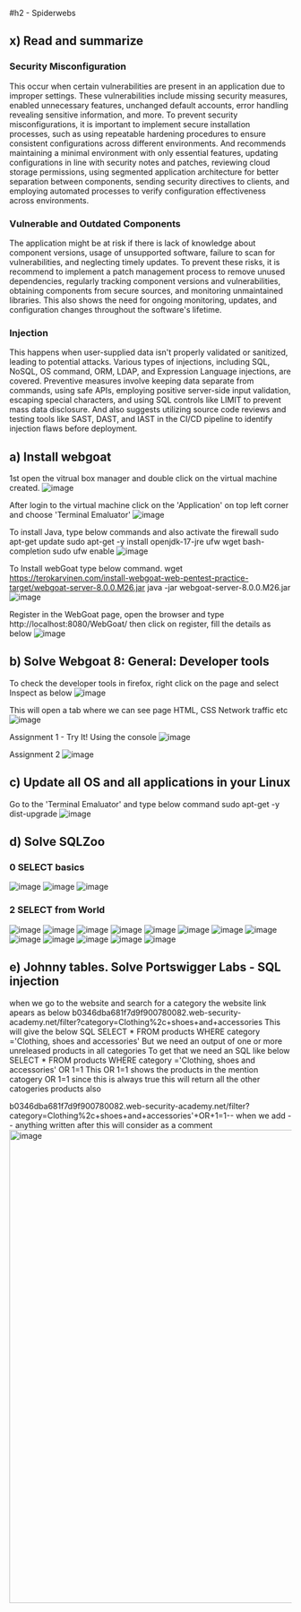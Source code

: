 #h2 - Spiderwebs

## x) Read and summarize

### Security Misconfiguration
This occur when certain vulnerabilities are present in an application due to improper settings. These vulnerabilities include missing security measures, enabled unnecessary features, unchanged default accounts, error handling revealing sensitive information, and more.
To prevent security misconfigurations, it is important to implement secure installation processes, such as using repeatable hardening procedures to ensure consistent configurations across different environments. And recommends maintaining a minimal environment with only essential features, updating configurations in line with security notes and patches, reviewing cloud storage permissions, using segmented application architecture for better separation between components, sending security directives to clients, and employing automated processes to verify configuration effectiveness across environments.

### Vulnerable and Outdated Components
The application might be at risk if there is lack of knowledge about component versions, usage of unsupported software, failure to scan for vulnerabilities, and neglecting timely updates. 
To prevent these risks, it is recommend to implement a patch management process to remove unused dependencies, regularly tracking component versions and vulnerabilities, obtaining components from secure sources, and monitoring unmaintained libraries. This also shows the need for ongoing monitoring, updates, and configuration changes throughout the software's lifetime.

### Injection
This happens when user-supplied data isn't properly validated or sanitized, leading to potential attacks. Various types of injections, including SQL, NoSQL, OS command, ORM, LDAP, and Expression Language injections, are covered. 
Preventive measures involve keeping data separate from commands, using safe APIs, employing positive server-side input validation, escaping special characters, and using SQL controls like LIMIT to prevent mass data disclosure. And also suggests utilizing source code reviews and testing tools like SAST, DAST, and IAST in the CI/CD pipeline to identify injection flaws before deployment.

## a) Install webgoat

1st open the vitrual box manager and double click on the virtual machine created.
![image](https://github.com/QwQw-1122/Information-Security-course/assets/142783507/cee5f312-1867-40e2-b9a3-c68aa4d55b35)

After login to the virtual machine click on the 'Application' on top left corner and choose 'Terminal Emaluator'
![image](https://github.com/QwQw-1122/Information-Security-course/assets/142783507/8618e6f3-244e-4b6e-8239-695b4aae9633)

To install Java, type below commands and also activate the firewall
sudo apt-get update
sudo apt-get -y install openjdk-17-jre ufw wget bash-completion
sudo ufw enable
![image](https://github.com/QwQw-1122/Information-Security-course/assets/142783507/df79c08e-6603-42dc-8fea-19324ff208dc)

To Install webGoat type below command.
wget https://terokarvinen.com/install-webgoat-web-pentest-practice-target/webgoat-server-8.0.0.M26.jar
java -jar webgoat-server-8.0.0.M26.jar
![image](https://github.com/QwQw-1122/Information-Security-course/assets/142783507/66f01025-0cf2-4ef7-aca7-b6ec3d62dd2c)

Register in the WebGoat page, open the browser and type http://localhost:8080/WebGoat/
then click on register, fill the details as below
![image](https://github.com/QwQw-1122/Information-Security-course/assets/142783507/66b6afb4-416d-4aa9-92d4-beeb3307290e)

## b) Solve Webgoat 8: General: Developer tools

To check the developer tools in firefox, right click on the page and select Inspect as below
![image](https://github.com/QwQw-1122/Information-Security-course/assets/142783507/5535079c-b8ca-49d0-8bad-023335114b82)

This will open a tab where we can see page HTML, CSS Network traffic etc
![image](https://github.com/QwQw-1122/Information-Security-course/assets/142783507/7622dba2-35c8-433a-9302-c6d05fc6ae31)

Assignment 1 - Try It! Using the console
![image](https://github.com/QwQw-1122/Information-Security-course/assets/142783507/1746327d-ecd0-407a-b5c7-29103ca728ac)

Assignment 2
![image](https://github.com/QwQw-1122/Information-Security-course/assets/142783507/83f37c98-9d8e-4329-8aad-68168a4dc637)

## c) Update all OS and all applications in your Linux

Go to the 'Terminal Emaluator' and type below command
sudo apt-get -y dist-upgrade
![image](https://github.com/QwQw-1122/Information-Security-course/assets/142783507/f2dac48c-fbd8-47f5-9aab-9872dc8a8314)

## d) Solve SQLZoo

### 0 SELECT basics
![image](https://github.com/QwQw-1122/Information-Security-course/assets/142783507/aa7a0d2f-6f74-4808-bd1b-2ee63eae59ab)
![image](https://github.com/QwQw-1122/Information-Security-course/assets/142783507/40ec5ba8-156e-427a-803b-996f00a33775)
![image](https://github.com/QwQw-1122/Information-Security-course/assets/142783507/76cdd443-88d9-44a1-8d28-d677a4b34706)

### 2 SELECT from World
![image](https://github.com/QwQw-1122/Information-Security-course/assets/142783507/4a2d6490-0876-4c69-8878-731e3e11ef50)
![image](https://github.com/QwQw-1122/Information-Security-course/assets/142783507/57b14e3f-d67b-40d6-b7a7-c32496f53348)
![image](https://github.com/QwQw-1122/Information-Security-course/assets/142783507/9edcdbe5-f9c0-4bc8-811f-a61a472571a5)
![image](https://github.com/QwQw-1122/Information-Security-course/assets/142783507/1bbc3a46-f4b9-4337-a0ed-e31722f605bd)
![image](https://github.com/QwQw-1122/Information-Security-course/assets/142783507/b3dea7c3-2982-4967-a94b-b00ef8fbdc54)
![image](https://github.com/QwQw-1122/Information-Security-course/assets/142783507/59e590e6-ffd9-4b29-9358-a3f3546e9221)
![image](https://github.com/QwQw-1122/Information-Security-course/assets/142783507/625e355c-e2d9-47ed-92e6-1da9ce1ffe5a)
![image](https://github.com/QwQw-1122/Information-Security-course/assets/142783507/48e64d77-e222-48aa-99c6-23a9eafc2934)
![image](https://github.com/QwQw-1122/Information-Security-course/assets/142783507/46ea1add-71e2-42ff-b8ba-03c208e5a535)
![image](https://github.com/QwQw-1122/Information-Security-course/assets/142783507/30ab6ca3-6551-4883-ab18-7be922a53b4a)
![image](https://github.com/QwQw-1122/Information-Security-course/assets/142783507/df10f313-e5f9-4b03-8ca3-f091adbf8c96)
![image](https://github.com/QwQw-1122/Information-Security-course/assets/142783507/27dffd51-6579-4da8-b06e-bce1e70400bd)
![image](https://github.com/QwQw-1122/Information-Security-course/assets/142783507/dc269a0b-1df1-4b58-be09-4c321612250b)

## e) Johnny tables. Solve Portswigger Labs - SQL injection
when we go to the website and search for a category the website link apears as below
b0346dba681f7d9f900780082.web-security-academy.net/filter?category=Clothing%2c+shoes+and+accessories
This will give the below SQL
SELECT * FROM products
WHERE category ='Clothing, shoes and accessories'
But we need an output of one or more unreleased products in all categories
To get that we need an SQL like below
SELECT * FROM products
WHERE category ='Clothing, shoes and accessories' OR 1=1
This OR 1=1 shows the products in the mention catogery OR 1=1
since this is always true this will return all the other catogeries products also

b0346dba681f7d9f900780082.web-security-academy.net/filter?category=Clothing%2c+shoes+and+accessories'+OR+1=1--
when we add -- anything written after this will consider as a comment
<img width="845" alt="image" src="https://github.com/QwQw-1122/Information-Security-course/assets/142783507/1531e111-d122-4249-b7d3-6afb3db98ab2">







